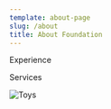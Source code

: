 ```yaml
---
template: about-page
slug: /about
title: About Foundation
---
```

Experience

Services


![Toys](/assets/vanessa-bucceri-gdirwiyama8-unsplash.jpg "Toys")